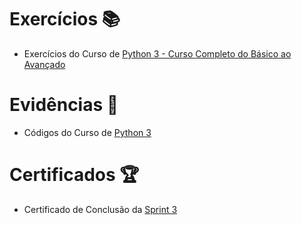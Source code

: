 # Exercícios 📚

- Exercícios do Curso de
[Python 3 - Curso Completo do Básico ao Avançado
](exercicios/)


# Evidências 📄

- Códigos do Curso de
[Python 3](evidencias/)


# Certificados 🏆

- Certificado de Conclusão da
[Sprint 3](https://compassuol.udemy.com/certificate/UC-8ccff0b5-9039-42f0-989a-bb9f450f7bc3/?utm_source=sendgrid.com&utm_medium=email&utm_campaign=email)